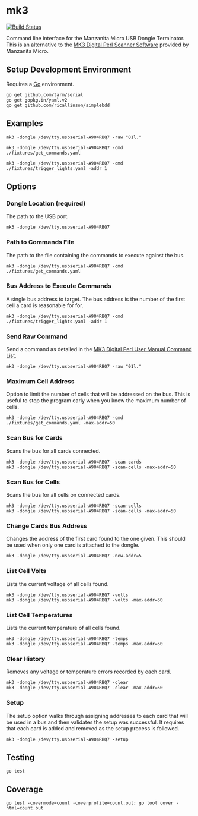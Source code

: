 # mk3

[![Build Status](https://travis-ci.org/ricallinson/mk3.svg?branch=master)](https://travis-ci.org/ricallinson/mk3)

Command line interface for the Manzanita Micro USB Dongle Terminator. This is an alternative to the [MK3 Digital Perl Scanner Software](http://www.manzanitamicro.com/downloads/category/5-bms2?download=93%3Aperlscanner) provided by Manzanita Micro.

## Setup Development Environment

Requires a [Go](https://golang.org/dl/) environment.

    go get github.com/tarm/serial
    go get gopkg.in/yaml.v2
    go get github.com/ricallinson/simplebdd

## Examples

	mk3 -dongle /dev/tty.usbserial-A904RBQ7 -raw "01l."

	mk3 -dongle /dev/tty.usbserial-A904RBQ7 -cmd ./fixtures/get_commands.yaml

	mk3 -dongle /dev/tty.usbserial-A904RBQ7 -cmd ./fixtures/trigger_lights.yaml -addr 1

## Options

### Dongle Location (required)

The path to the USB port.

	mk3 -dongle /dev/tty.usbserial-A904RBQ7

### Path to Commands File

The path to the file containing the commands to execute against the bus.

	mk3 -dongle /dev/tty.usbserial-A904RBQ7 -cmd ./fixtures/get_commands.yaml

### Bus Address to Execute Commands

A single bus address to target. The bus address is the number of the first cell a card is reasonable for for.

	mk3 -dongle /dev/tty.usbserial-A904RBQ7 -cmd ./fixtures/trigger_lights.yaml -addr 1

### Send Raw Command

Send a command as detailed in the [MK3 Digital Perl User Manual Command List](http://www.manzanitamicro.com/downloads/category/5-bms2?download=93%3Aperlscanner).

	mk3 -dongle /dev/tty.usbserial-A904RBQ7 -raw "01l."

### Maximum Cell Address

Option to limit the number of cells that will be addressed on the bus. This is useful to stop the program early when you know the maximum number of cells.

	mk3 -dongle /dev/tty.usbserial-A904RBQ7 -cmd ./fixtures/get_commands.yaml -max-addr=50 

### Scan Bus for Cards

Scans the bus for all cards connected.

	mk3 -dongle /dev/tty.usbserial-A904RBQ7 -scan-cards
	mk3 -dongle /dev/tty.usbserial-A904RBQ7 -scan-cells -max-addr=50 

### Scan Bus for Cells

Scans the bus for all cells on connected cards.

	mk3 -dongle /dev/tty.usbserial-A904RBQ7 -scan-cells
	mk3 -dongle /dev/tty.usbserial-A904RBQ7 -scan-cells -max-addr=50 

### Change Cards Bus Address

Changes the address of the first card found to the one given. This should be used when only one card is attached to the dongle.

	mk3 -dongle /dev/tty.usbserial-A904RBQ7 -new-addr=5

### List Cell Volts

Lists the current voltage of all cells found.

	mk3 -dongle /dev/tty.usbserial-A904RBQ7 -volts
	mk3 -dongle /dev/tty.usbserial-A904RBQ7 -volts -max-addr=50 

### List Cell Temperatures

Lists the current temperature of all cells found.

	mk3 -dongle /dev/tty.usbserial-A904RBQ7 -temps
	mk3 -dongle /dev/tty.usbserial-A904RBQ7 -temps -max-addr=50

### Clear History

Removes any voltage or temperature errors recorded by each card.

	mk3 -dongle /dev/tty.usbserial-A904RBQ7 -clear
	mk3 -dongle /dev/tty.usbserial-A904RBQ7 -clear -max-addr=50

### Setup

The setup option walks through assigning addresses to each card that will be used in a bus and then validates the setup was successful. It requires that each card is added and removed as the setup process is followed.

	mk3 -dongle /dev/tty.usbserial-A904RBQ7 -setup

## Testing

	go test

## Coverage

	go test -covermode=count -coverprofile=count.out; go tool cover -html=count.out
